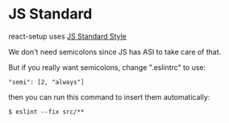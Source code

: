 # JS Standard

react-setup uses [JS Standard Style](https://github.com/feross/standard)

We don't need semicolons since JS has ASI to take care of that.

But if you really want semicolons, change ".eslintrc" to use:
```
"semi": [2, "always"]
```
then you can run this command to insert them automatically:
```
$ eslint --fix src/**
```

